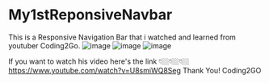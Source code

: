 # My1stReponsiveNavbar
This is a Responsive Navigation Bar that i watched and learned from youtuber Coding2Go. 
![image](https://github.com/user-attachments/assets/edc866a8-d36f-46c5-9d6f-9a0c5acfa6dc)
![image](https://github.com/user-attachments/assets/6df06348-95ba-40e5-9af1-328e5d1f519c)
![image](https://github.com/user-attachments/assets/9ac21315-73e5-43a9-8076-ec4482b72773)

If you want to watch his video here's the link 👇🏼👇🏼👇🏼
https://www.youtube.com/watch?v=U8smiWQ8Seg
Thank You! Coding2GO


